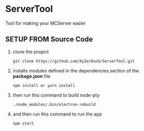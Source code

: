# ServerTool

Tool for making your MCServer easier

## SETUP FROM Source Code
1. clone the project
	```sh-session
	git clone https://github.com/XyZerKunG/ServerTool.git
	```
2. installs modules defined in the dependencies section of the __package.json__ file 
	```sh-session
	npm install or yarn install
	```
3. then run this command to build node-pty
	```sh-session
	./node_modules/.bin/electron-rebuild
	```
4. and then run this command to run the app
	```sh-session
	npm start
	```
